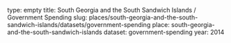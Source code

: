 type: empty
title: South Georgia and the South Sandwich Islands / Government Spending
slug: places/south-georgia-and-the-south-sandwich-islands/datasets/government-spending
place: south-georgia-and-the-south-sandwich-islands
dataset: government-spending
year: 2014

